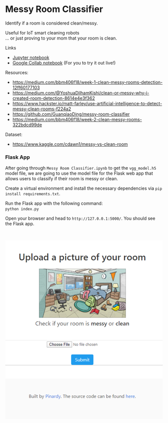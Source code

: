 # Messy Room Classifier

Identify if a room is considered clean/messy. 
 
Useful for IoT smart cleaning robots  
... or just proving to your mom that your room is clean.

Links  
- [Jupyter notebook](https://github.com/pinardy/messy-room-classifier/blob/master/Messy%20Room%20Classifier.ipynb)  
- [Google Collab notebook](https://drive.google.com/file/d/1Ip4u4U8JcFg5VoMhYxqv4FqTe4f20Ens/view?usp=sharing) (For you to try it out live!)

Resources:  
- https://medium.com/bbm406f18/week-1-clean-messy-rooms-detection-12ff60177103
- https://medium.com/@YoshuaDilhamKishi/clean-or-messy-why-i-created-room-detection-8614e4e3f362
- https://www.hackster.io/matt-farley/use-artificial-intelligence-to-detect-messy-clean-rooms-f224a2
- https://github.com/GuanqiaoDing/messy-room-classifier
- https://medium.com/bbm406f18/week-2-clean-messy-rooms-322bdcd99de

Dataset:  
- https://www.kaggle.com/cdawn1/messy-vs-clean-room

### Flask App
After going through `Messy Room Classifier.ipynb` to get the `vgg_model.h5` model file, we are going to use the model file for the Flask web app that allows users to classify if their room is messy or clean.

Create a virtual environment and install the necessary dependencies via `pip install requirements.txt`.

Run the Flask app with the following command:  
`python index.py`

Open your browser and head to `http://127.0.0.1:5000/`. You should see the Flask app.

<br/>

![](https://raw.githubusercontent.com/pinardy/messy-room-classifier/master/app-screenshot.PNG)


